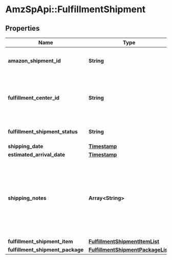 # AmzSpApi::FulfillmentShipment

## Properties
Name | Type | Description | Notes
------------ | ------------- | ------------- | -------------
**amazon_shipment_id** | **String** | A shipment identifier assigned by Amazon. | 
**fulfillment_center_id** | **String** | An identifier for the fulfillment center that the shipment will be sent from. | 
**fulfillment_shipment_status** | **String** | The current status of the shipment. | 
**shipping_date** | [**Timestamp**](Timestamp.md) |  | [optional] 
**estimated_arrival_date** | [**Timestamp**](Timestamp.md) |  | [optional] 
**shipping_notes** | **Array&lt;String&gt;** | Provides additional insight into shipment timeline. Primairly used to communicate that actual delivery dates aren&#x27;t available. | [optional] 
**fulfillment_shipment_item** | [**FulfillmentShipmentItemList**](FulfillmentShipmentItemList.md) |  | 
**fulfillment_shipment_package** | [**FulfillmentShipmentPackageList**](FulfillmentShipmentPackageList.md) |  | [optional] 

